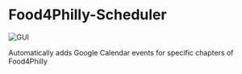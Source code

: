# Food4Philly-Scheduler

![GUI](https://github.com/Shynee1/Food4Philly-Scheduler/GUI_Example.png)

Automatically adds Google Calendar events for specific chapters of Food4Philly
